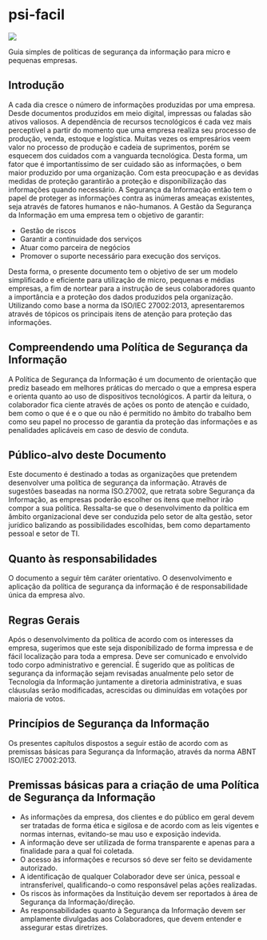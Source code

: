 # psi-facil

![](psi-facil.logo.svg)

Guia simples de políticas de segurança da informação para micro e pequenas empresas.

## Introdução

A cada dia cresce o número de informações produzidas por uma empresa. Desde documentos produzidos em meio digital, impressas ou faladas são ativos valiosos. A dependência de recursos tecnológicos é cada vez mais perceptível a partir do momento que uma empresa realiza seu processo de produção, venda, estoque e logística. Muitas vezes os empresários veem valor no processo de produção e cadeia de suprimentos, porém se esquecem dos cuidados com a vanguarda tecnológica. Desta forma, um fator que é importantíssimo de ser cuidado são as informações, o bem maior produzido por uma organização. Com esta preocupação e as devidas medidas de proteção garantirão a proteção e disponibilização das informações quando necessário. A Segurança da Informação então tem o papel de proteger as informações contra as inúmeras ameaças existentes, seja através de fatores humanos e não-humanos. A Gestão da Segurança da Informação em uma empresa tem o objetivo de garantir:

- Gestão de riscos
- Garantir a continuidade dos serviços
- Atuar como parceira de negócios
- Promover o suporte necessário para execução dos serviços.

Desta forma, o presente documento tem o objetivo de ser um modelo simplificado e eficiente para utilização de micro, pequenas e médias empresas, a fim de nortear para a instrução de seus colaboradores quanto a importância e a proteção dos dados produzidos pela organização. Utilizando como base a norma da ISO/IEC 27002:2013, apresentaremos através de tópicos os principais itens de atenção para proteção das informações.


## Compreendendo uma Política de Segurança da Informação

A Política de Segurança da Informação é um documento de orientação que prediz baseado em melhores práticas do mercado o que a empresa espera e orienta quanto ao uso de dispositivos tecnológicos. A partir da leitura, o colaborador fica ciente através de ações os ponto de atenção e cuidado, bem como o que é e o que ou não é permitido no âmbito do trabalho bem como seu papel no processo de garantia da proteção das informações e as penalidades aplicáveis em caso de desvio de conduta. 

## Público-alvo deste Documento

Este documento é destinado a todas as organizações que pretendem desenvolver uma política de segurança da informação. Através de sugestões baseadas na norma ISO.27002, que retrata sobre Segurança da Informação, as empresas poderão escolher  os itens que melhor irão compor a sua política.
Ressalta-se que o desenvolvimento da política em âmbito organizacional deve ser conduzida pelo setor de alta gestão, setor jurídico balizando as possibilidades escolhidas, bem como departamento pessoal e setor de TI.

## Quanto às responsabilidades

O documento a seguir têm caráter orientativo. O desenvolvimento e aplicação da política de segurança da informação é de responsabilidade única da empresa alvo.

## Regras Gerais

Após o desenvolvimento da política de acordo com os interesses da empresa, sugerimos que este seja disponibilizado de forma impressa e de fácil localização para toda a empresa. Deve ser comunicado e envolvido todo corpo administrativo e gerencial.  É sugerido que as políticas de segurança da informação sejam revisadas anualmente pelo setor de Tecnologia da Informação juntamente a diretoria administrativa, e suas cláusulas serão modificadas, acrescidas ou diminuídas em votações por maioria de votos.

## Princípios de Segurança da Informação

Os presentes capítulos dispostos a seguir estão de acordo com as premissas básicas para Segurança da Informação, através da norma ABNT ISO/IEC 27002:2013.

## Premissas básicas para a criação de uma Política de Segurança da Informação

- As informações da empresa, dos clientes e do público em geral devem ser tratadas de forma ética e sigilosa e de acordo com as leis vigentes e normas internas, evitando-se mau uso e exposição indevida.
- A informação deve ser utilizada de forma transparente e apenas para a finalidade para a qual foi coletada.
- O acesso às informações e recursos só deve ser feito se devidamente autorizado.
- A identificação de qualquer Colaborador deve ser única, pessoal e intransferível, qualificando-o como responsável pelas ações realizadas.
- Os riscos às informações da Instituição devem ser reportados à área de Segurança da Informação/direção.
- As responsabilidades quanto à Segurança da Informação devem ser amplamente divulgadas aos Colaboradores, que devem entender e assegurar estas diretrizes.
